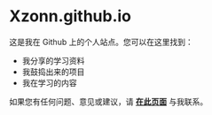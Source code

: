 # Xzonn.github.io
这是我在 Github 上的个人站点。您可以在这里找到：

* 我分享的学习资料
* 我鼓捣出来的项目
* 我在学习的内容

如果您有任何问题、意见或建议，请 **[在此页面](https://github.com/Xzonn/Xzonn.github.io/issues)** 与我联系。